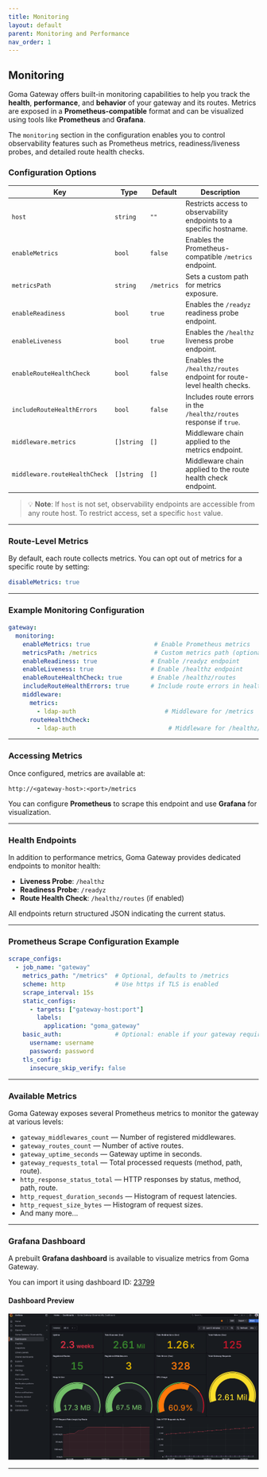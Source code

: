 ```yaml
---
title: Monitoring
layout: default
parent: Monitoring and Performance
nav_order: 1
---
```



## Monitoring

Goma Gateway offers built-in monitoring capabilities to help you track the **health**, **performance**, and **behavior** of your gateway and its routes. Metrics are exposed in a **Prometheus-compatible** format and can be visualized using tools like **Prometheus** and **Grafana**.

The `monitoring` section in the configuration enables you to control observability features such as Prometheus metrics, readiness/liveness probes, and detailed route health checks.


### Configuration Options

| Key                           | Type       | Default    | Description                                                           |
|-------------------------------|------------|------------|-----------------------------------------------------------------------|
| `host`                        | `string`   | `""`       | Restricts access to observability endpoints to a specific hostname.   |
| `enableMetrics`               | `bool`     | `false`    | Enables the Prometheus-compatible `/metrics` endpoint.                |
| `metricsPath`                 | `string`   | `/metrics` | Sets a custom path for metrics exposure.                              |
| `enableReadiness`             | `bool`     | `true`     | Enables the `/readyz` readiness probe endpoint.                       |
| `enableLiveness`              | `bool`     | `true`     | Enables the `/healthz` liveness probe endpoint.                       |
| `enableRouteHealthCheck`      | `bool`     | `false`    | Enables the `/healthz/routes` endpoint for route-level health checks. |
| `includeRouteHealthErrors`    | `bool`     | `false`    | Includes route errors in the `/healthz/routes` response if `true`.    |
| `middleware.metrics`          | `[]string` | `[]`       | Middleware chain applied to the metrics endpoint.                     |
| `middleware.routeHealthCheck` | `[]string` | `[]`       | Middleware chain applied to the route health check endpoint.          |


> 💡 **Note**: If `host` is not set, observability endpoints are accessible from any route host. To restrict access, set a specific `host` value.


---

### Route-Level Metrics

By default, each route collects metrics. You can opt out of metrics for a specific route by setting:

```yaml
disableMetrics: true
```

---

### Example Monitoring Configuration

```yaml
gateway:
  monitoring:
    enableMetrics: true                  # Enable Prometheus metrics
    metricsPath: /metrics                # Custom metrics path (optional)
    enableReadiness: true               # Enable /readyz endpoint
    enableLiveness: true                # Enable /healthz endpoint
    enableRouteHealthCheck: true        # Enable /healthz/routes
    includeRouteHealthErrors: true      # Include route errors in health checks
    middleware:
      metrics:
        - ldap-auth                         # Middleware for /metrics
      routeHealthCheck:
        - ldap-auth                          # Middleware for /healthz/routes
```

---

### Accessing Metrics

Once configured, metrics are available at:

```
http://<gateway-host>:<port>/metrics
```

You can configure **Prometheus** to scrape this endpoint and use **Grafana** for visualization.

---

### Health Endpoints

In addition to performance metrics, Goma Gateway provides dedicated endpoints to monitor health:

* **Liveness Probe**: `/healthz`
* **Readiness Probe**: `/readyz`
* **Route Health Check**: `/healthz/routes` (if enabled)

All endpoints return structured JSON indicating the current status.

---

### Prometheus Scrape Configuration Example

```yaml
scrape_configs:
  - job_name: "gateway"
    metrics_path: "/metrics"  # Optional, defaults to /metrics
    scheme: http              # Use https if TLS is enabled
    scrape_interval: 15s
    static_configs:
      - targets: ["gateway-host:port"]
        labels:
          application: "goma_gateway"
    basic_auth:               # Optional: enable if your gateway requires authentication
      username: username
      password: password
    tls_config:
      insecure_skip_verify: false
```

---

### Available Metrics

Goma Gateway exposes several Prometheus metrics to monitor the gateway at various levels:

* `gateway_middlewares_count` — Number of registered middlewares.
* `gateway_routes_count` — Number of active routes.
* `gateway_uptime_seconds` — Gateway uptime in seconds.
* `gateway_requests_total` — Total processed requests (method, path, route).
* `http_response_status_total` — HTTP responses by status, method, path, route.
* `http_request_duration_seconds` — Histogram of request latencies.
* `http_request_size_bytes` — Histogram of request sizes.
* And many more...

---

### Grafana Dashboard

A prebuilt **Grafana dashboard** is available to visualize metrics from Goma Gateway.

You can import it using dashboard ID: [23799](https://grafana.com/grafana/dashboards/23799)

#### Dashboard Preview

![Goma Gateway Grafana Dashboard](https://raw.githubusercontent.com/jkaninda/goma-gateway/main/docs/images/goma_gateway_observability_dashboard-23799.png)

---
